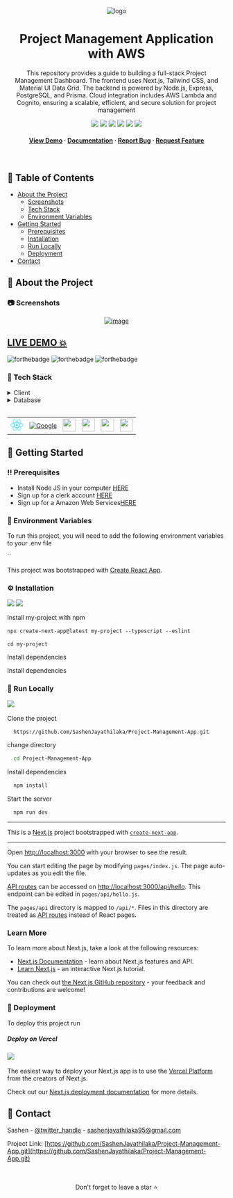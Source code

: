 <div align="center">

  <img src="https://png.pngtree.com/png-vector/20220706/ourmid/pngtree-project-management-png-image_5687733.png" alt="logo" width="250" height="auto" />
  
# Project Management Application with AWS

  <p>
This repository provides a guide to building a full-stack Project Management Dashboard. The frontend uses Next.js, Tailwind CSS, and Material UI Data Grid. The backend is powered by Node.js, Express, PostgreSQL, and Prisma. Cloud integration includes AWS Lambda and Cognito, ensuring a scalable, efficient, and secure solution for project management
  </p>
  
<!-- Badges -->
<a href="[https://pm-app-tan.vercel.app/](https://pm-app-tan.vercel.app/)" target="_blank">![](https://img.shields.io/website-up-down-green-red/http/monip.org.svg)</a>
![](https://img.shields.io/badge/Maintained-Yes-indigo)
![](https://img.shields.io/github/forks/SashenJayathilaka/Project-Management-App.svg)
![](https://img.shields.io/github/stars/SashenJayathilaka/Project-Management-App.svg)
![](https://img.shields.io/github/issues/SashenJayathilaka/Project-Management-App)
![](https://img.shields.io/github/last-commit/SashenJayathilaka/Project-Management-App)

<h4>
    <a href="https://slideproject.vercel.app">View Demo</a>
  <span> · </span>
    <a href="https://github.com/SashenJayathilaka/Project-Management-App/blob/master/README.md">Documentation</a>
  <span> · </span>
    <a href="https://github.com/SashenJayathilaka/Project-Management-App/issues">Report Bug</a>
  <span> · </span>
    <a href="https://github.com/SashenJayathilaka/Project-Management-App/issues">Request Feature</a>
  </h4>
</div>

<br />

<!-- Table of Contents -->

## :notebook_with_decorative_cover: Table of Contents

- [About the Project](#star2-about-the-project)
  - [Screenshots](#camera-screenshots)
  - [Tech Stack](#space_invader-tech-stack)
  - [Environment Variables](#key-environment-variables)
- [Getting Started](#toolbox-getting-started)
  - [Prerequisites](#bangbang-prerequisites)
  - [Installation](#gear-installation)
  - [Run Locally](#running-run-locally)
  - [Deployment](#triangular_flag_on_post-deployment)
- [Contact](#handshake-contact)

<!-- About the Project -->

## :star2: About the Project

<!-- Screenshots -->

### :camera: Screenshots

<div align="center">
<a href="https://pm-app-tan.vercel.app/"><img  src='https://github.com/user-attachments/assets/6e7f768d-d7a0-4b63-bc08-a1419efad1b0' alt='image'/></a>
</div>

## <a href="https://pm-app-tan.vercel.app/" target="_blank">LIVE DEMO 💥</a>

![forthebadge](https://forthebadge.com/images/badges/built-with-love.svg)
![forthebadge](https://forthebadge.com/images/badges/for-you.svg)
![forthebadge](https://forthebadge.com/images/badges/powered-by-coffee.svg)

### :space_invader: Tech Stack

<details>
  <summary>Client</summary>
  <ul>
    <li><a href="https://#/">Typescript</a></li>
    <li><a href="https://nextjs.org/">Next.js</a></li>
    <li><a href="https://reactjs.org/">React.js</a></li>
    <li><a href="https://tailwindcss.com/">TailwindCSS</a></li>
    <li><a href="https://www.prisma.io">Prisma</a></li>
  </ul>
</details>

<details>
<summary>Database</summary>
  <ul>
  <li><a href="https://aws.amazon.com/free/?gclid=Cj0KCQiA19e8BhCVARIsALpFMgFkWl1LPyJweOeLuWxl9Gxz8t6ikUVfG5AA1lo8G5Bl3h-FpaOM78EaAgtxEALw_wcB&trk=f181118c-0869-454a-84d2-63d0cf7146e3&sc_channel=ps&ef_id=Cj0KCQiA19e8BhCVARIsALpFMgFkWl1LPyJweOeLuWxl9Gxz8t6ikUVfG5AA1lo8G5Bl3h-FpaOM78EaAgtxEALw_wcB:G:s&s_kwcid=AL!4422!3!638125895456!e!!g!!aws!19068271377!141241695742&all-free-tier.sort-by=item.additionalFields.SortRank&all-free-tier.sort-order=asc&awsf.Free%20Tier%20Types=*all&awsf.Free%20Tier%20Categories=*all">Amazon Web Services</a></li>
  </ul>
</details>

<br />

<table>
    <tr>
        <td>
<a href="#"><img src="https://raw.githubusercontent.com/devicons/devicon/master/icons/react/react-original.svg" alt="" width="30" height="30" /></a>
        </td>
                <td>
<a href="#"><img src="https://user-images.githubusercontent.com/99184393/183096870-fdf58e59-d78c-44f4-bd1c-f9033c16d907.png" alt="Google" width="30" height="30" /></a>
        </td>
                        <td>
<a href="#"><img src="https://user-images.githubusercontent.com/99184393/179383376-874f547c-4e6f-4826-850e-706b009e7e2b.png" alt="" width="30" height="30" /></a>
        </td>
                              <td>
<a href="#"><img src="https://github.com/user-attachments/assets/5cffed08-6ac8-49de-a058-e4a8b10ece81" alt="" width="30" height="30" /></a>
        </td>
                        <td>
<a href="#"><img src="https://user-images.githubusercontent.com/99184393/180462270-ea4a249c-627c-4479-9431-5c3fd25454c4.png" alt="" width="30" height="30" /></a>
      <td>
<a href="#"><img src="https://github.com/user-attachments/assets/d24e0437-5919-4fc0-b0b5-4b15b8e7768e" alt="" width="30"height="30"/></a>
        </td>
    </tr>
</table>

## :toolbox: Getting Started

### :bangbang: Prerequisites

- Install Node JS in your computer <a href='https://nodejs.org/en/'>HERE</a>
- Sign up for a clerk account <a href='https://clerk.com/'>HERE</a>
- Sign up for a Amazon Web Services<a href='https://aws.amazon.com/free/?gclid=Cj0KCQiA19e8BhCVARIsALpFMgFkWl1LPyJweOeLuWxl9Gxz8t6ikUVfG5AA1lo8G5Bl3h-FpaOM78EaAgtxEALw_wcB&trk=f181118c-0869-454a-84d2-63d0cf7146e3&sc_channel=ps&ef_id=Cj0KCQiA19e8BhCVARIsALpFMgFkWl1LPyJweOeLuWxl9Gxz8t6ikUVfG5AA1lo8G5Bl3h-FpaOM78EaAgtxEALw_wcB:G:s&s_kwcid=AL!4422!3!638125895456!e!!g!!aws!19068271377!141241695742&all-free-tier.sort-by=item.additionalFields.SortRank&all-free-tier.sort-order=asc&awsf.Free%20Tier%20Types=*all&awsf.Free%20Tier%20Categories=*all'>HERE</a>

<!-- Env Variables -->

### :key: Environment Variables

To run this project, you will need to add the following environment variables to your .env file

``


This project was bootstrapped with [Create React App](https://github.com/facebook/create-react-app).

### :gear: Installation

![](https://img.shields.io/badge/React-20232A?style=for-the-badge&logo=react&logoColor=61DAFB)
![](https://img.shields.io/badge/next.js-20232A?style=for-the-badge&logo=next.js&logoColor=61DAFB)

Install my-project with npm

```
npx create-next-app@latest my-project --typescript --eslint
```

```
cd my-project
```

Install dependencies

<!-- ### :test_tube: Install Tailwind CSS with Next.js

#### Install Tailwind CSS

![](https://img.shields.io/badge/Tailwind_CSS-38B2AC?style=for-the-badge&logo=tailwind-css&logoColor=white)

Install tailwindcss and its peer dependencies via npm, and then run the init command to generate both `tailwind.config.js` and `postcss.config.js`.

```
npm install -D tailwindcss postcss autoprefixer
```

```
npx tailwindcss init -p
```

#### Configure your template paths

Add the paths to all of your template files in your `tailwind.config.js` file.
<br>

```js
/** @type {import('tailwindcss').Config} */
module.exports = {
  content: [
    "./app/**/*.{js,ts,jsx,tsx}",
    "./pages/**/*.{js,ts,jsx,tsx}",
    "./components/**/*.{js,ts,jsx,tsx}",

    // Or if using `src` directory:
    "./src/**/*.{js,ts,jsx,tsx}",
  ],
  theme: {
    extend: {},
  },
  plugins: [],
};
```

#### Add the Tailwind directives to your CSS

Add the `@tailwind` directives for each of Tailwind’s layers to your `./styles/globals.css` file.

```css
@tailwind base;
@tailwind components;
@tailwind utilities;
``` -->

Install dependencies


<!-- Run Locally -->

### :running: Run Locally

![](https://img.shields.io/badge/GIT-E44C30?style=for-the-badge&logo=git&logoColor=white)

Clone the project

```bash
  https://github.com/SashenJayathilaka/Project-Management-App.git
```

change directory

```bash
  cd Project-Management-App
```

Install dependencies

```bash
  npm install
```

Start the server

```bash
  npm run dev
```

<hr />

This is a [Next.js](https://nextjs.org/) project bootstrapped with [`create-next-app`](https://github.com/vercel/next.js/tree/canary/packages/create-next-app).

<hr />

Open [http://localhost:3000](http://localhost:3000) with your browser to see the result.

You can start editing the page by modifying `pages/index.js`. The page auto-updates as you edit the file.

[API routes](https://nextjs.org/docs/api-routes/introduction) can be accessed on [http://localhost:3000/api/hello](http://localhost:3000/api/hello). This endpoint can be edited in `pages/api/hello.js`.

The `pages/api` directory is mapped to `/api/*`. Files in this directory are treated as [API routes](https://nextjs.org/docs/api-routes/introduction) instead of React pages.

### Learn More

To learn more about Next.js, take a look at the following resources:

- [Next.js Documentation](https://nextjs.org/docs) - learn about Next.js features and API.
- [Learn Next.js](https://nextjs.org/learn) - an interactive Next.js tutorial.

You can check out [the Next.js GitHub repository](https://github.com/vercel/next.js/) - your feedback and contributions are welcome!

<!-- Deployment -->

### :triangular_flag_on_post: Deployment

To deploy this project run

##### Deploy on Vercel

![](https://img.shields.io/badge/Vercel-000000?style=for-the-badge&logo=vercel&logoColor=white)

The easiest way to deploy your Next.js app is to use the [Vercel Platform](https://vercel.com/new?utm_medium=default-template&filter=next.js&utm_source=create-next-app&utm_campaign=create-next-app-readme) from the creators of Next.js.

Check out our [Next.js deployment documentation](https://nextjs.org/docs/deployment) for more details.

## :handshake: Contact

Sashen - [@twitter_handle](https://twitter.com/SashenHasinduJ) - sashenjayathilaka95@gmail.com

Project Link: [https://github.com/SashenJayathilaka/Project-Management-App.git](https://github.com/SashenJayathilaka/Project-Management-App.git)

<br />

<br />

<div align="center">Don't forget to leave a star ⭐️</div>
